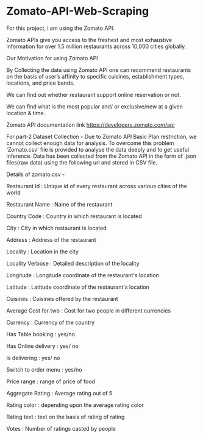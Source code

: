 # Zomato-API-Web-Scraping

For this project, i am using the Zomato API.

Zomato APIs give you access to the freshest and most exhaustive information for over 1.5 million restaurants across 10,000 cities globally.

Our Motivation for using Zomato API

By Collecting the data using Zomato API one can recommend restaurants on the basis of user’s affinity to specific cuisines, establishment types, locations, and price bands.

We can find out whether restaurant support online reservation or not.

We can find what is the most popular and/ or exclusive/new at a given location & time.

Zomato API documentation link  https://developers.zomato.com/api


For part-2
Dataset Collection -
Due to Zomato API Basic Plan restriction, we cannot collect enough data for analysis. To overcome this problem ‘Zomato.csv’ file is provided to analyse the data deeply and to get useful inference.
Data has been collected from the Zomato API in the form of .json files(raw data) using the following url and stored in CSV file.

Details of zomato.csv -

Restaurant Id : Unique id of every restaurant across various cities of the world

Restaurant Name : Name of the restaurant

Country Code : Country in which restaurant is located

City : City in which restaurant is located

Address : Address of the restaurant

Locality : Location in the city

Locality Verbose : Detailed description of the locality

Longitude : Longitude coordinate of the restaurant's location

Latitude : Latitude coordinate of the restaurant's location

Cuisines : Cuisines offered by the restaurant

Average Cost for two : Cost for two people in different currencies

Currency : Currency of the country

Has Table booking : yes/no

Has Online delivery : yes/ no

Is delivering : yes/ no

Switch to order menu : yes/no

Price range : range of price of food

Aggregate Rating : Average rating out of 5

Rating color : depending upon the average rating color

Rating text : text on the basis of rating of rating

Votes : Number of ratings casted by people

